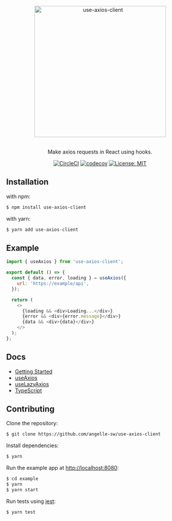 <br />

<div align="center">
<a href="https://use-axios-client.io">
  <img
    width="353"
    alt="use-axios-client"
    src="https://www.dropbox.com/s/spy5oz3qz98pzza/use-axios-client.png?raw=1"
  />
</a>

<br />
<br />

<p>Make axios requests in React using hooks.</p>

[![CircleCI](https://circleci.com/gh/angelle-sw/use-axios-client.svg?style=shield)](https://circleci.com/gh/angelle-sw/use-axios-client) [![codecov](https://codecov.io/gh/angelle-sw/use-axios-client/branch/master/graph/badge.svg)](https://codecov.io/gh/angelle-sw/use-axios-client) [![License: MIT](https://img.shields.io/badge/License-MIT-brightgreen.svg)](https://opensource.org/licenses/MIT)

</div>

## Installation

with npm:

```sh
$ npm install use-axios-client
```

with yarn:

```sh
$ yarn add use-axios-client
```

## Example

```js
import { useAxios } from 'use-axios-client';

export default () => {
  const { data, error, loading } = useAxios({
    url: 'https://example/api',
  });

  return (
    <>
      {loading && <div>Loading...</div>}
      {error && <div>{error.message}</div>}
      {data && <div>{data}</div>}
    </>
  );
};
```

## Docs

- [Getting Started](https://use-axios-client.io/)
- [useAxios](https://use-axios-client.io/use-axios)
- [useLazyAxios](https://use-axios-client.io/use-lazy-axios)
- [TypeScript](https://use-axios-client.io/typescript)

## Contributing

Clone the repository:

```sh
$ git clone https://github.com/angelle-sw/use-axios-client
```

Install dependencies:

```sh
$ yarn
```

Run the example app at [http://localhost:8080](http://localhost:8080):

```sh
$ cd example
$ yarn
$ yarn start
```

Run tests using [jest](https://github.com/facebook/jest):

```sh
$ yarn test
```
